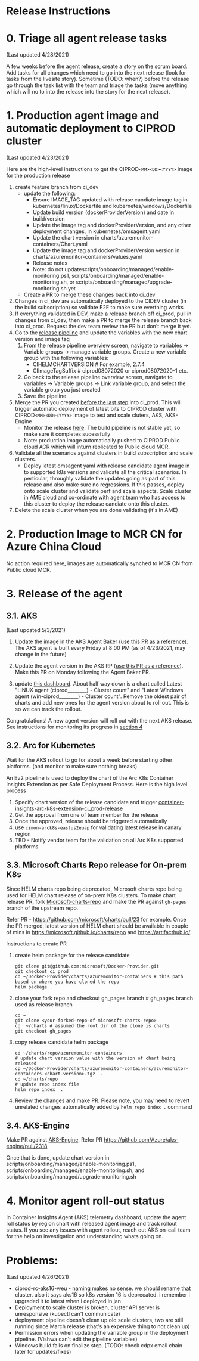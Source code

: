 # Release Instructions

# 0. Triage all agent release tasks
(Last updated 4/28/2021)

A few weeks before the agent release, create a story on the scrum board. Add tasks for all changes which need to go into the next release (look for tasks from the livesite story). Sometime (TODO: when?) before the release go through the task list with the team and triage the tasks (move anything which will no to into the release into the story for the next release).

# 1. Production agent image and automatic deployment to CIPROD cluster
(Last updated 4/23/2021)

Here are the high-level instructions to get the CIPROD`<MM><DD><YYYY>` image for the production release
1. create feature branch from ci_dev
   - update the following:
      <!--      > Note: This required since Azure Dev Ops pipeline doesnt support --build-arg yet to automate this.    -- What does this line mean? -->
      - Ensure IMAGE_TAG updated with release candiate image tag in kubernetes/linux/Dockerfile and kubernetes/windows/Dockerfile
      - Update build version (dockerProviderVersion) and date in build/version
      - Update the image tag and dockerProviderVersion, and any other deployment changes, in kubernetes/omsagent.yaml
      - Update the chart version in charts/azuremonitor-containers/Chart.yaml
      - Update the image tag and dockerProviderVersion version in charts/azuremonitor-containers/values.yaml 
      - Release notes
      - Note: do not updatescripts/onboarding/managed/enable-monitoring.ps1, scripts/onboarding/managed/enable-monitoring.sh, or scripts/onboarding/managed/upgrade-monitoring.sh yet
   - Create a PR to merge these changes back into ci_dev
2. Changes in ci_dev are automatically deployed to the CIDEV cluster (in the build subscription) so validate E2E to make sure everthing works
3. <a name="create_ci_prod_pr_anchor">If</a> everything validated in DEV, make a release branch off ci_prod, pull in changes from ci_dev, then make a PR to merge the release branch back into ci_prod. Request the dev team review the PR but don't merge it yet.
4. Go to the [release pipeline](https://github-private.visualstudio.com/microsoft/_releaseDefinition?definitionId=11&_a=environments-editor-preview) and update the variables with the new chart version and image tag
   1. From the release pipeline overview screen, navigate to variables -> Variable groups -> manage variable groups. Create a new variable group with the following variables:
      - CIHELMCHARTVERSION <VersionValue> # For example, 2.7.4
      - CIImageTagSuffix <ImageTag> # ciprod08072020 or ciprod08072020-1 etc.
   2. Go back to the release pipeline overview screen, navigate to variables -> Variable groups -> Link variable group, and select the variable group you just created
   3. Save the pipeline
5. Merge the PR you created [before the last step](#create_ci_prod_pr_anchor) into ci_prod. This will trigger automatic deployment of latest bits to CIPROD cluster with CIPROD`<MM><DD><YYYY>` image to test and scale cluters, AKS, AKS-Engine
   - Monitor the release [here](https://github-private.visualstudio.com/microsoft/_build?definitionId=243). The build pipeline is not stable yet, so make sure it completes sucessfully
   - Note: production image automatically pushed to CIPROD Public cloud ACR which will inturn replicated to Public cloud MCR.
6. Validate all the scenarios against clusters in build subscription and scale clusters. 
   - Deploy latest omsagent yaml with release candidate agent image in to supported k8s versions and validate all the critical scenarios. In perticular, throughly validate the updates going as part of this release and also make sure no regressions. If  this passes, deploy onto scale cluster and  validate perf and scale aspects. Scale cluster in AME cloud and co-ordinate with agent team who has access to this cluster to deploy the release candiate onto this cluster.
7. Delete the scale cluster when you are done validating (it's in AME)


# 2. Production Image to MCR CN for Azure China Cloud

No action required here, images are automatically synched to MCR CN from Public cloud MCR.

# 3. Release of the agent

## 3.1. AKS
(Last updated 5/3/2021)

1. Update the image in the AKS Agent Baker ([use this PR as a reference](https://github.com/Azure/AgentBaker/pull/775)). The AKS agent is built every Friday at 8:00 PM  (as of 4/23/2021, may change in the future)
2. Update the agent version in the AKS RP ([use this PR as a reference](https://msazure.visualstudio.com/CloudNativeCompute/_git/aks-rp/pullrequest/4425425)). Make this PR on Monday following the Agent Baker PR.

3. update [this dashboard](https://ms.portal.azure.com/#@microsoft.onmicrosoft.com/dashboard/arm/subscriptions/13d371f9-5a39-46d5-8e1b-60158c49db84/resourcegroups/dashboards/providers/microsoft.portal/dashboards/011897c2-1ea6-4e21-bc8e-2c835fe40024). About half way down is a chart called Latest "LINUX agent (ciprod________) - Cluster count" and "Latest Windows agent (win-ciprod________) - Cluster count". Remove the oldest pair of charts and add new ones for the agent version about to roll out. This is so we can track the rollout.

Congratulations! A new agent version will roll out with the next AKS release. See instructions for monitoring its progress in [section 4](#monitor_anchor)


## 3.2. Arc for Kubernetes 

Wait for the AKS rollout to go for about a week before starting other platforms. (and monitor to make sure nothing breaks)

An Ev2 pipeline is used to deploy the chart of the Arc K8s Container Insights Extension as per Safe Deployment Process. 
Here is the high level process

1. Specify chart version of the release candidate and trigger [container-insights-arc-k8s-extension-ci_prod-release](https://github-private.visualstudio.com/microsoft/_release?_a=releases&view=all)
2. Get the approval from one of team member for the release
3. Once the approved, release should be triggered automatically 
4. use `cimon-arck8s-eastus2euap` for validating latest release in canary region
5. TBD - Notify vendor team for the validation on all Arc K8s supported platforms


## 3.3. Microsoft Charts Repo release for On-prem K8s

Since HELM charts repo being deprecated, Microsoft charts repo being used for HELM chart release of on-prem K8s clusters. 
To make chart release PR, fork [Microsoft-charts-repo]([https://github.com/microsoft/charts/tree/gh-pages) and make the PR against `gh-pages` branch of the upstream repo. 

Refer PR - https://github.com/microsoft/charts/pull/23 for example.
Once the PR merged, latest version of HELM chart should be available in couple of mins in https://microsoft.github.io/charts/repo and https://artifacthub.io/.

Instructions to create PR

1. create helm package for the release candidate 
   ```
   git clone git@github.com:microsoft/Docker-Provider.git
   git checkout ci_prod
   cd ~/Docker-Provider/charts/azuremonitor-containers # this path based on where you have cloned the repo
   helm package . 
   ```

2. clone your fork repo and checkout gh_pages branch # gh_pages branch used as release branch 
   ```
   cd ~ 
   git clone <your-forked-repo-of-microsoft-charts-repo>
   cd  ~/charts # assumed the root dir of the clone is charts
   git checkout gh_pages
   ```

3. copy release candidate helm package 
   ```
   cd ~/charts/repo/azuremonitor-containers 
   # update chart version value with the version of chart being released
   cp ~/Docker-Provider/charts/azuremonitor-containers/azuremonitor-containers-<chart-version>.tgz  .  
   cd ~/charts/repo
   # update repo index file 
   helm repo index  .
   ```
    
4. Review the changes and make PR. Please note, you may need to revert unrelated changes automatically added by `helm repo index .` command



## 3.4. AKS-Engine

Make PR against [AKS-Engine](https://github.com/Azure/aks-engine). Refer PR https://github.com/Azure/aks-engine/pull/2318

Once that is done, update chart version in scripts/onboarding/managed/enable-monitoring.ps1, scripts/onboarding/managed/enable-monitoring.sh, and scripts/onboarding/managed/upgrade-monitoring.sh


# 4. Monitor agent roll-out status

<a name="monitor_anchor">In</a> Container Insights Agent (AKS) telemetry dashboard, update the agent roll status by  region chart with released agent image and track rollout status. If you see any issues with agent rollout, reach out AKS on-call team for the help on investigation and understanding whats going on.




# Problems:
(Last updated 4/26/2021)

- ciprod-rc-aks16-weu - naming makes no sense. we should rename that cluster. also it says aks16 so k8s version 16 is deprecated. i remember i upgraded it to latest when i deployed in jan
- Deployment to scale cluster is broken, cluster API server is unresponsive (kubectl can't communicate)
- deployment pipeline doesn't clean up old scale clusters, two are still running since March release (that's an expensive thing to not clean up)
- Permission errors when updating the variable group in the deployment pipeline. (Vishwa can't edit the pipeline variables)
- Windows build fails on finalize step. (TODO: check cdpx email chain later for updates/fixes)
